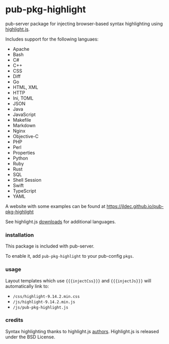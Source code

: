 # pub-pkg-highlight

pub-server package for injecting browser-based syntax highlighting using [highlight.js](https://highlightjs.org/).

Includes support for the following languaes:

- Apache
- Bash
- C#
- C++
- CSS
- Diff
- Go
- HTML, XML
- HTTP
- Ini, TOML
- JSON
- Java
- JavaScript
- Makefile
- Markdown
- Nginx
- Objective-C
- PHP
- Perl
- Properties
- Python
- Ruby
- Rust
- SQL
- Shell Session
- Swift
- TypeScript
- YAML

A website with some examples can be found at https://jldec.github.io/pub-pkg-highlight

See highlight.js [downloads](https://highlightjs.org/download/) for additional languages.

### installation

This package is included with pub-server.

To enable it, add `pub-pkg-highlight` to your pub-config `pkgs`.

### usage

Layout templates which use `{{{injectCss}}}` and `{{{injectJs}}}` will automatically link to:

- `/css/highlight-9.14.2.min.css`
- `/js/highlight-9.14.2.min.js`
- `/js/pub-pkg-highlight.js`

### credits
Syntax highlighting thanks to highlight.js [authors](https://github.com/highlightjs/highlight.js/blob/master/AUTHORS.en.txt).
Highlight.js is released under the BSD License.
